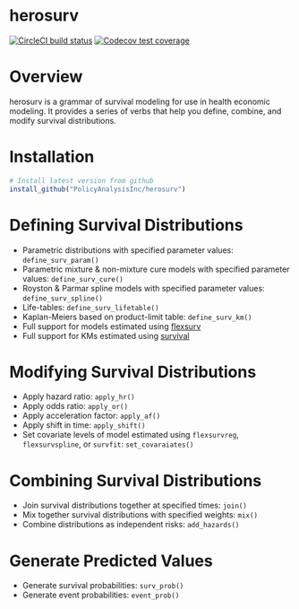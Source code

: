 # herosurv
  
<!-- badges: start -->
[![CircleCI build status](https://circleci.com/gh/PolicyAnalysisInc/herosurv.svg?style=svg)](https://circleci.com/gh/PolicyAnalysisInc/herosurv)
[![Codecov test coverage](https://codecov.io/gh/PolicyAnalysisInc/herosurv/branch/master/graph/badge.svg)](https://codecov.io/gh/PolicyAnalysisInc/herosurv?branch=master)
<!-- badges: end -->

# Overview

herosurv is a grammar of survival modeling for use in health economic modeling. It provides a series of verbs that help you define, combine, and modify survival distributions.

# Installation

``` r
# Install latest version from github
install_github("PolicyAnalysisInc/herosurv")
```

# Defining Survival Distributions

- Parametric distributions with specified parameter values: `define_surv_param()`
- Parametric mixture & non-mixture cure models with specified parameter values: `define_surv_cure()`
- Royston & Parmar spline models with specified parameter values: `define_surv_spline()`
- Life-tables: `define_surv_lifetable()`
- Kaplan-Meiers based on product-limit table: `define_surv_km()`
- Full support for models estimated using [flexsurv](https://cran.r-project.org/web/packages/flexsurv/index.html)
- Full support for KMs estimated using [survival](https://cran.r-project.org/web/packages/survival/index.html)

# Modifying Survival Distributions

- Apply hazard ratio: `apply_hr()`
- Apply odds ratio: `apply_or()`
- Apply acceleration factor: `apply_af()`
- Apply shift in time: `apply_shift()`
- Set covariate levels of model estimated using `flexsurvreg`, `flexsurvspline`, or `survfit`: `set_covaraiates()`

# Combining Survival Distributions

- Join survival distributions together at specified times: `join()`
- Mix together survival distributions with specified weights: `mix()`
- Combine distributions as independent risks: `add_hazards()`

# Generate Predicted Values

- Generate survival probabilities: `surv_prob()`
- Generate event probabilities: `event_prob()`